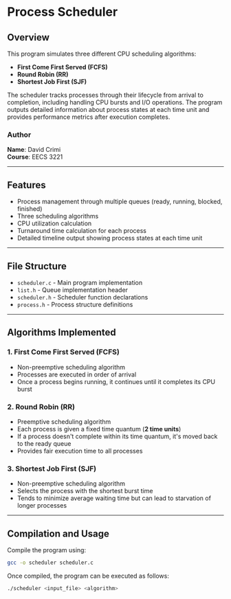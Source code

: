 # Process Scheduler

## Overview
This program simulates three different CPU scheduling algorithms:

- **First Come First Served (FCFS)**
- **Round Robin (RR)**
- **Shortest Job First (SJF)**

The scheduler tracks processes through their lifecycle from arrival to completion, including handling CPU bursts and I/O operations. The program outputs detailed information about process states at each time unit and provides performance metrics after execution completes.

### Author
**Name**: David Crimi  
**Course**: EECS 3221

---

## Features
- Process management through multiple queues (ready, running, blocked, finished)
- Three scheduling algorithms
- CPU utilization calculation
- Turnaround time calculation for each process
- Detailed timeline output showing process states at each time unit

---

## File Structure
- `scheduler.c` - Main program implementation  
- `list.h` - Queue implementation header  
- `scheduler.h` - Scheduler function declarations  
- `process.h` - Process structure definitions  

---

## Algorithms Implemented

### 1. First Come First Served (FCFS)
- Non-preemptive scheduling algorithm  
- Processes are executed in order of arrival  
- Once a process begins running, it continues until it completes its CPU burst  

### 2. Round Robin (RR)
- Preemptive scheduling algorithm  
- Each process is given a fixed time quantum (**2 time units**)  
- If a process doesn't complete within its time quantum, it's moved back to the ready queue  
- Provides fair execution time to all processes  

### 3. Shortest Job First (SJF)
- Non-preemptive scheduling algorithm  
- Selects the process with the shortest burst time  
- Tends to minimize average waiting time but can lead to starvation of longer processes  

---

## Compilation and Usage
Compile the program using:

```bash
gcc -o scheduler scheduler.c
```
Once compiled, the program can be executed as follows:

```bash
./scheduler <input_file> <algorithm>
```
